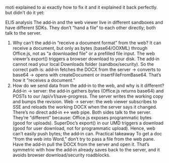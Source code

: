 moti explained to ai exactly how to fix it and it explained it back perfectly. but didn't do it yet:

ELI5 analysis
The add‑in and the web viewer live in different sandboxes and have different SDKs. They don’t “hand a file” to each other directly; both talk to the server.
1) Why can’t the add‑in “receive a document format” from the web?
It can receive a document, but only as bytes (base64/OOXML) through Office.js, not as “a downloaded file” or a prefilled file input.
The web viewer’s export() triggers a browser download to your disk. The add‑in cannot read your local Downloads folder (sandbox/security).
So the correct path is: add‑in fetches the DOCX from the server → converts to base64 → opens with createDocument or insertFileFromBase64. That’s how it “receives a document.”
2) How do we send data from the add‑in to the web, and why is it different?
Add‑in → server: the add‑in gathers bytes (Office.js returns base64) and POSTs to our /api/v1/save-progress. The server writes the working copy and bumps the revision.
Web → server: the web viewer subscribes to SSE and reloads the working DOCX when the server says it changed.
There’s no direct add‑in ↔ web pipe. Both sides talk to the server. They’re “different” because:
Office.js exposes programmatic bytes (good for uploads).
SuperDoc’s export() in our UMD triggers a download (good for user download, not for programmatic upload). Hence, web can’t easily push bytes; the add‑in can.
Practical takeaway
To get a doc “from the web into Word,” don’t try to pass a file from the web pane. Have the add‑in pull the DOCX from the server and open it. That’s symmetric with how the add‑in already saves back to the server, and it avoids browser download/security roadblocks.


